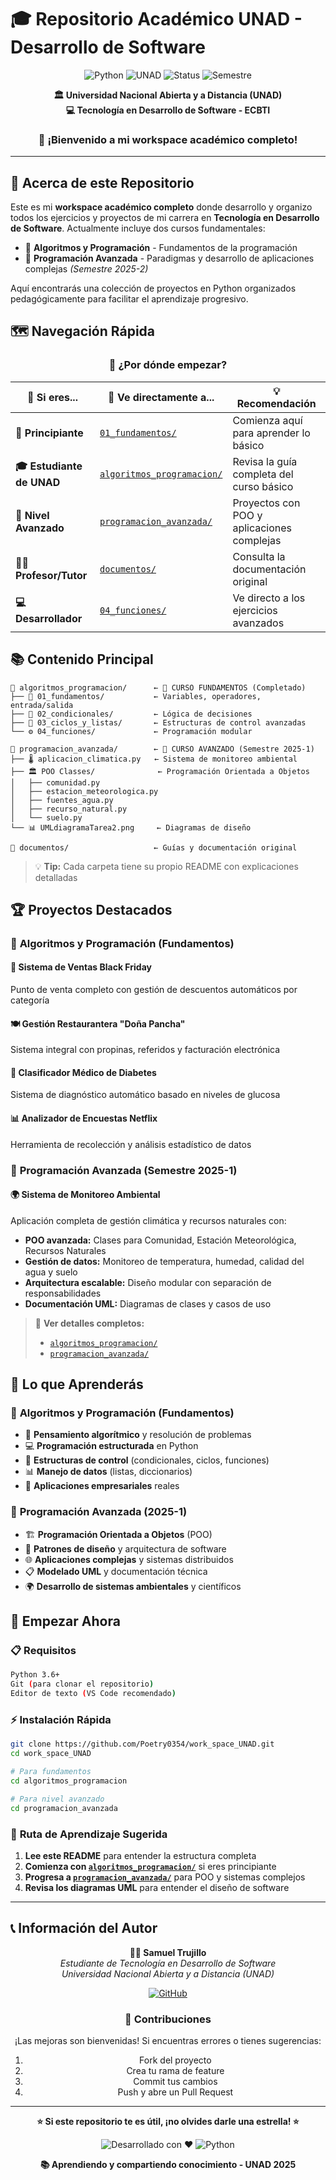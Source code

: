 # 🎓 Repositorio Académico UNAD - Desarrollo de Software

<div align="center">

![Python](https://img.shields.io/badge/Python-3.x-blue?style=for-the-badge&logo=python&logoColor=white)
![UNAD](https://img.shields.io/badge/UNAD-Tecnología_en_Desarrollo_de_Software-green?style=for-the-badge)
![Status](https://img.shields.io/badge/Status-Activo-success?style=for-the-badge)
![Semestre](https://img.shields.io/badge/Semestre-2025--1-orange?style=for-the-badge)

**🏛️ Universidad Nacional Abierta y a Distancia (UNAD)**  
**💻 Tecnología en Desarrollo de Software - ECBTI**  

### 👋 ¡Bienvenido a mi workspace académico completo!

</div>

---

## 🌟 **Acerca de este Repositorio**

Este es mi **workspace académico completo** donde desarrollo y organizo todos los ejercicios y proyectos de mi carrera en **Tecnología en Desarrollo de Software**. Actualmente incluye dos cursos fundamentales:

- 🔰 **Algoritmos y Programación** - Fundamentos de la programación
- 🚀 **Programación Avanzada** - Paradigmas y desarrollo de aplicaciones complejas *(Semestre 2025-2)*

Aquí encontrarás una colección de proyectos en Python organizados pedagógicamente para facilitar el aprendizaje progresivo.

## 🗺️ **Navegación Rápida**

<div align="center">

### 🚀 **¿Por dónde empezar?**

| 🎯 Si eres... | 📁 Ve directamente a... | 💡 Recomendación |
|---------------|------------------------|------------------|
| **🔰 Principiante** | [`01_fundamentos/`](./algoritmos_programacion/01_fundamentos/) | Comienza aquí para aprender lo básico |
| **🎓 Estudiante de UNAD** | [`algoritmos_programacion/`](./algoritmos_programacion/) | Revisa la guía completa del curso básico |
| **🚀 Nivel Avanzado** | [`programacion_avanzada/`](./programacion_avanzada/) | Proyectos con POO y aplicaciones complejas |
| **👨‍🏫 Profesor/Tutor** | [`documentos/`](./documentos/) | Consulta la documentación original |
| **💻 Desarrollador** | [`04_funciones/`](./algoritmos_programacion/04_funciones/) | Ve directo a los ejercicios avanzados |

</div>

## 📚 **Contenido Principal**

```
📁 algoritmos_programacion/      ← 🎯 CURSO FUNDAMENTOS (Completado)
├── 🔰 01_fundamentos/           ← Variables, operadores, entrada/salida
├── 🔀 02_condicionales/         ← Lógica de decisiones
├── 🔄 03_ciclos_y_listas/       ← Estructuras de control avanzadas  
└── ⚙️ 04_funciones/             ← Programación modular

📁 programacion_avanzada/        ← 🚀 CURSO AVANZADO (Semestre 2025-1)
├── 🌡️ aplicacion_climatica.py   ← Sistema de monitoreo ambiental
├── 🏛️ POO Classes/              ← Programación Orientada a Objetos
│   ├── comunidad.py
│   ├── estacion_meteorologica.py
│   ├── fuentes_agua.py
│   ├── recurso_natural.py
│   └── suelo.py
└── 📊 UMLdiagramaTarea2.png     ← Diagramas de diseño

📁 documentos/                   ← Guías y documentación original
```

> 💡 **Tip:** Cada carpeta tiene su propio README con explicaciones detalladas

## 🏆 **Proyectos Destacados**

### 🔰 **Algoritmos y Programación (Fundamentos)**

#### 🛒 **Sistema de Ventas Black Friday**
Punto de venta completo con gestión de descuentos automáticos por categoría

#### 🍽️ **Gestión Restaurantera "Doña Pancha"**  
Sistema integral con propinas, referidos y facturación electrónica

#### 🏥 **Clasificador Médico de Diabetes**
Sistema de diagnóstico automático basado en niveles de glucosa

#### 📊 **Analizador de Encuestas Netflix**
Herramienta de recolección y análisis estadístico de datos

### 🚀 **Programación Avanzada (Semestre 2025-1)**

#### 🌍 **Sistema de Monitoreo Ambiental**
Aplicación completa de gestión climática y recursos naturales con:
- **POO avanzada:** Clases para Comunidad, Estación Meteorológica, Recursos Naturales
- **Gestión de datos:** Monitoreo de temperatura, humedad, calidad del agua y suelo
- **Arquitectura escalable:** Diseño modular con separación de responsabilidades
- **Documentación UML:** Diagramas de clases y casos de uso

> 📖 **Ver detalles completos:** 
> - [`algoritmos_programacion/`](./algoritmos_programacion/)
> - [`programacion_avanzada/`](./programacion_avanzada/)

## 🎯 **Lo que Aprenderás**

### 🔰 **Algoritmos y Programación (Fundamentos)**
- 🧠 **Pensamiento algorítmico** y resolución de problemas
- 💻 **Programación estructurada** en Python  
- 🔧 **Estructuras de control** (condicionales, ciclos, funciones)
- 📊 **Manejo de datos** (listas, diccionarios)
- 🏢 **Aplicaciones empresariales** reales

### 🚀 **Programación Avanzada (2025-1)**
- 🏗️ **Programación Orientada a Objetos** (POO)
- 🎨 **Patrones de diseño** y arquitectura de software
- 🌐 **Aplicaciones complejas** y sistemas distribuidos
- 📋 **Modelado UML** y documentación técnica
- 🌍 **Desarrollo de sistemas ambientales** y científicos

## 🚀 **Empezar Ahora**

### 📋 **Requisitos**
```bash
Python 3.6+
Git (para clonar el repositorio)
Editor de texto (VS Code recomendado)
```

### ⚡ **Instalación Rápida**
```bash
git clone https://github.com/Poetry0354/work_space_UNAD.git
cd work_space_UNAD

# Para fundamentos
cd algoritmos_programacion

# Para nivel avanzado
cd programacion_avanzada
```

### 🎯 **Ruta de Aprendizaje Sugerida**
1. **Lee este README** para entender la estructura completa
2. **Comienza con [`algoritmos_programacion/`](./algoritmos_programacion/)** si eres principiante
3. **Progresa a [`programacion_avanzada/`](./programacion_avanzada/)** para POO y sistemas complejos
4. **Revisa los diagramas UML** para entender el diseño de software

---

## 📞 **Información del Autor**

<div align="center">

**👨‍🎓 Samuel Trujillo**  
*Estudiante de Tecnología en Desarrollo de Software*  
*Universidad Nacional Abierta y a Distancia (UNAD)*

[![GitHub](https://img.shields.io/badge/GitHub-Poetry0354-black?style=flat&logo=github)](https://github.com/Poetry0354)

### 🤝 **Contribuciones**
¡Las mejoras son bienvenidas! Si encuentras errores o tienes sugerencias:
1. Fork del proyecto
2. Crea tu rama de feature  
3. Commit tus cambios
4. Push y abre un Pull Request

</div>

---

<div align="center">

**⭐ Si este repositorio te es útil, ¡no olvides darle una estrella! ⭐**

![Desarrollado con ❤️](https://img.shields.io/badge/Desarrollado_con-❤️-red)
![Python](https://img.shields.io/badge/Hecho_en-Python-blue?logo=python)

**📚 Aprendiendo y compartiendo conocimiento - UNAD 2025**

</div>
